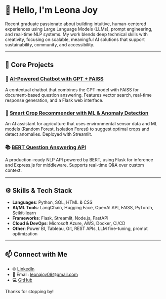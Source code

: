 # 👋 Hello, I'm Leona Joy

Recent graduate passionate about building intuitive, human-centered experiences using Large Language Models (LLMs), prompt engineering, and real-time NLP systems. My work blends deep technical skills with creativity, focusing on scalable, meaningful AI solutions that support sustainability, community, and accessibility.

---

## 💼 Core Projects

### 🤖 [AI-Powered Chatbot with GPT + FAISS](https://github.com/leonajoy09/AI-Powered-Chatbot-with-OpenAI-and-ML-Techniques.git)
A contextual chatbot that combines the GPT model with FAISS for document-based question answering. Features vector search, real-time response generation, and a Flask web interface.

### 🌱 [Smart Crop Recommender with ML & Anomaly Detection](https://github.com/leonajoy09/Smart-Crop-Recommender-with-Anomaly-Detection.git)
An AI assistant for agriculture that uses environmental sensor data and ML models (Random Forest, Isolation Forest) to suggest optimal crops and detect anomalies. Deployed with Streamlit.

### 📚 [BERT Question Answering API](https://github.com/leonajoy09/BERT-Powered-Question-Answering-API.git)
A production-ready NLP API powered by BERT, using Flask for inference and Express.js for middleware. Supports real-time Q&A over custom context.

---

## ⚙️ Skills & Tech Stack

- **Languages**: Python, SQL, HTML & CSS
- **AI/ML Tools**: LangChain, Hugging Face, OpenAI API, FAISS, PyTorch, Scikit-learn  
- **Frameworks**: Flask, Streamlit, Node.js, FastAPI  
- **Cloud & DevOps**: Microsoft Azure, AWS, Docker, CI/CD  
- **Other**: Power BI, Tableau, Git, REST APIs, LLM fine-tuning, prompt optimization

---

## 📫 Connect with Me

- 🌐 [LinkedIn](https://linkedin.com/in/leona-joy-080580179/)
- 📧 Email: leonajoy09@gmail.com  
- 💻 [GitHub](https://github.com/leonajoy09)

Thanks for stopping by!
